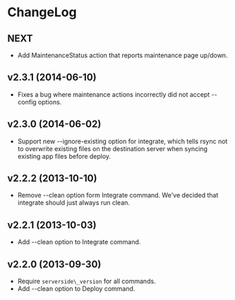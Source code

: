 # ChangeLog

## NEXT

  * Add MaintenanceStatus action that reports maintenance page up/down.

## v2.3.1 (2014-06-10)

  * Fixes a bug where maintenance actions incorrectly did not accept --config options.

## v2.3.0 (2014-06-02)

  * Support new --ignore-existing option for integrate, which tells rsync not to overwrite existing files on the destination server when syncing existing app files before deploy.

## v2.2.2 (2013-10-10)

  * Remove --clean option form Integrate command. We've decided that integrate should just always run clean.

## v2.2.1 (2013-10-03)

  * Add --clean option to Integrate command.

## v2.2.0 (2013-09-30)

  * Require `serverside\_version` for all commands.
  * Add --clean option to Deploy command.
